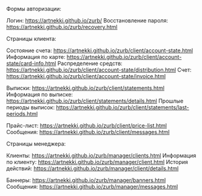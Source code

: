 Формы авторизации:

Логин: https://artnekki.github.io/zurb/
Восстановление пароля: https://artnekki.github.io/zurb/recovery.html

Страницы клиента:

Состояние счета: https://artnekki.github.io/zurb/client/account-state.html
Информация по карте: https://artnekki.github.io/zurb/client/account-state/card-info.html
Распределение средств: https://artnekki.github.io/zurb/client/account-state/distribution.html
Счет: https://artnekki.github.io/zurb/client/account-state/invoice.html

Выписки: https://artnekki.github.io/zurb/client/statements.html
Информация по выписке: https://artnekki.github.io/zurb/client/statements/details.html
Прошлые периоды выписок: https://artnekki.github.io/zurb/client/statements/last-periods.html

Прайс-лист: https://artnekki.github.io/zurb/client/price-list.html
Сообщения: https://artnekki.github.io/zurb/client/messages.html

Страницы менеджера:

Клиенты: https://artnekki.github.io/zurb/manager/clients.html
Информация по клиенту: https://artnekki.github.io/zurb/manager/client.html
История действий: https://artnekki.github.io/zurb/manager/client/details.html

Баннеры: https://artnekki.github.io/zurb/manager/banners.html
Сообщения: https://artnekki.github.io/zurb/manager/messages.html
